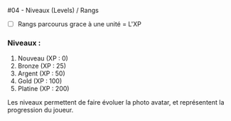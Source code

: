 #04 - Niveaux (Levels) / Rangs

- [ ] Rangs parcourus grace à une unité = L'XP

### Niveaux :
1. Nouveau (XP : 0)
1. Bronze (XP : 25)
1. Argent (XP : 50)
1. Gold (XP : 100)
1. Platine (XP : 200)

Les niveaux permettent de faire évoluer la photo avatar, et représentent la progression du joueur.